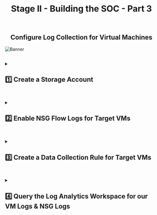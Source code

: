 <br>

<h1 align="center">Stage II - Building the SOC - Part 3</h1>

<br>

<h2 align="center"> Configure Log Collection for Virtual Machines</h2>

![Banner](https://github.com/user-attachments/assets/aed12083-4d26-499f-80b5-8a9e1db584f7)
<br />
<br />

<details close> 
<summary> <h2>1️⃣ Create a Storage Account</h2> </summary>
<br>
  
We'll first create an **Azure Storage Account** ➜ where we'll later place the **NSG Flow Logs**.

<br>

>   <details close> 
>   
> **<summary> 💡 Note</summary>**
> 
> The Storage Account Name must be globally unique.
> 
>   </details>

<br>

![azure portal](https://github.com/user-attachments/assets/6212a9be-938b-4627-a5f9-c5a50891b90f)

<br>

⚠️ Make sure the Storage Account is in the **Same Region** as the Target Virtual Machines!

<br>

![azure portal](https://github.com/user-attachments/assets/e49a299a-d421-4b34-908f-871e927a5197)

<br>

  </details>

<h2></h2>

<details close> 
<summary> <h2>2️⃣ Enable NSG Flow Logs for Target VMs</h2> </summary>
<br>

Go to **"Network Security Groups"** ➜ pick one of the **NSGs** attached to one of the Target VMs ➜ I picked our ```windows-vm-nsg```

Go to the **"NSG flow logs"** blade ➜ and click on the **"Create flow log"** button:

<br>

![azure portal](https://github.com/user-attachments/assets/19b136ee-45f4-432a-bb60-76924f070822)

<br>

Click on ➕ **Select resource**

<br>

![azure portal](https://github.com/user-attachments/assets/28cd6acc-58c7-40b1-87b7-ba9a40f7e3eb)

<br>

Select both ☑️ ```windows-vm-nsg``` & ☑️ ```linux-vm-nsg``` ➜ **Confirm selection**

<br>

![azure portal](https://github.com/user-attachments/assets/47ac5ab7-c991-4ecb-91b8-e0217206e3aa)

<br>

  </details>

<h2></h2>

<details close> 
<summary> <h2>3️⃣ Create a Data Collection Rule for Target VMs</h2> </summary>
<br>

First ➜ make sure the **Target VMs are Running**.

<br>

>   <details close> 
>   
> **<summary> 💡 Note</summary>**
> 
> The Microsoft Defender will:
> 
> - Either **Automatically Install the Agent to the VMs** once they are running
> 
> - Or if not ➜ you can **Manually Install it** later.
> 
>   </details>

<br>

Next ➜ go to our Log Analytics Workspacethe

Inside the **"Agents"** blade ➜ click on the **"Data Collection Rules"** button

<br>

![azure portal](https://github.com/user-attachments/assets/26202b5d-865e-4503-88c3-33bd59852387)

<br>

We'll then click on **"Create data collection rule"**:

<br>

![azure portal](https://github.com/user-attachments/assets/e5499a64-ff0f-4bf1-96e3-1f8e61b9d818)

<br>

We'll create the new **Data Collection Rule** with the following details:
- **Rule Name**: ```dcr-all-vms``` ➜ 💡 this stands for 1 single DCR that will apply to all of our VMs
- **Resource group**: ```RG-Cyber-Lab```
- **Region**: ```East US``` ➜ ⚠️ make sure you put it in the **Same Region as you Target VMs**, otherwise it won't work!
- **Platform Type**: ⦿ **All**

Then click **"Next"** to reach the **Resources** tab:

<br>

![azure portal](https://github.com/user-attachments/assets/1182e5ab-4450-494b-845b-1bb81181e2e5)

<br>

For the Resources we're going to ➕ **Add Resources**:

<br>

![azure portal](https://github.com/user-attachments/assets/652c62e3-4ce0-4ead-ae96-0db9d6a62328)

<br>

Now expand the **> RG-Cyber Lab** Resource Group ➜ and select ☑️ for both of our VMs ➜ click **"Apply"**:

<br>

![azure portal](https://github.com/user-attachments/assets/d9eb7c7d-6b72-493f-94ed-f86e0e1d57fb)

<br>

Click **"Next: Collect and deliver >"**

<br>

![azure portal](https://github.com/user-attachments/assets/b493d51f-6344-4534-9ed2-ee8aebe0810e)

<br>

💡 This is where we'll specify which Logs from within the VMs we're going to collect.

So we'll click on the ➕ **Add data source** button:

We'll do the **"Linux Syslog"** first.

In this Lab, the only Logs we're going to Collect from the Linux VM are the ```LOG_AUTH``` Logs.

<br>

>   <details close> 
>   
> **<summary> 💡 </summary>**
>   
> The AUTH LOGS are the Logs we inspected earlier ➜ where we saw all the **SSH Failure Attempts**.
> 
> For the data source settings, when selecting the **"Minimum log level"** ➜ this signifies the level of logging we want to collect:
> 
> DEBUG essentially means "collect everything", and then in kind of scales down towards EMERG which means "only collect critical logs".
> 
>   </details>

<br>

So for **LOG_AUTH** ➜ leave the **"Minimum log level"** at ```LOG_DEBUG``` ➜ meaning we'll collect all the Auth Logs.

And then we'll select ```LOG_DEBUG``` for the rest of the Log Types.

After setting that up ➜ click on the **"Next : Destination"** button:

<br>

![azure portal](https://github.com/user-attachments/assets/3f969ca2-b96f-4e94-a065-2ace3c4a2429)

<br>

For **Destination** ➜ make sure you're sending the data to your actual **LAW**, not the random one that was created! ⚠️

Click **"Add data source"**:

<br>

![azure portal](https://github.com/user-attachments/assets/43738ded-e834-4d1f-9dec-f67c472399fc)

<br>

Now click on the ➕ **Add data source** button again:

<br>

![azure portal](https://github.com/user-attachments/assets/1b76c93b-8cd1-4e8b-81ea-17f1ba9a4347)

<br>

The next one is going to be **"Windows Event Logs"**.

<br>

>   <details close> 
>   
> **<summary> 💡 </summary>**
>   
> This might be hard to remember, but back when we were configuring SQL logging for the SQL Server Database ➜  the SQL Logs appeared on the Application Event Log ➜ under Information
> 
> And then for Security ➜  Audit Success & Audit Failure ➜  this is when someone tries to Remote Desktop into our Windows VM or tries to Map a File Share.
> 
>   </details>

<br>

We're going to select the ☑️ **Information** Logs from **"Application"** type.

And also select the ☑️ **Audit Success** & ☑️ **Audit Failure** Logs from the **"Security"** type.

<br>

![azure portal](https://github.com/user-attachments/assets/b3fcd5c3-1678-41f3-a87c-33e6e5e834a9)

<br>

<h2></h2>

<br>

<br>

>   <details close> 
>   
> **<summary> 💡 Summary</summary>**
>   
> Next we're going to add **Special Data Sources** to our **Data Collection Rule**.
>   
> It will Log whenever somebody messes with the Windows Firewall ➜ like if they Turn Off the Firewall for example.
> 
> And also when Malware is discovered in the Virtual Machines ➜ it will create and pull those Logs out as well.
> 
>   </details>

<br>

We'll go back to our **Log Analytics Wokspace** ➜ click on the **"Agents"** blade ➜ and then on the **"Data Collection Rules"** Button.

Click on the Data Collection Rule that we just created ➜ ```dcr-all-vms```

Then we'll go to the **"Data Sources"** blade ➜ and click on the **"Windows Event Logs"** Data Source:

This time instead of **"Basic"** we'll go to **"Custom"**.

<br>

>   <details close> 
>   
> **<summary> 📝 Explanation</summary>**
>   
> We can see in the image below the XPath queries that we previously selected ➜ under **Event Logs**.
>   
> Think of an XPath query as Microsoft's "convention" for specifying which Logs (Application & Security in this case) and which "Sub-Logs" inside of those two we want to capture.
> 
> So in order for us to Collect Logs from the Firewall, as well as the actual Defender Anti-Malware on the Virtual Machines ➜ we have to use this XPath syntax convention to specify which Logs to capture.
> 
>   </details>

<br>

![azure portal](https://github.com/user-attachments/assets/d5a9ff05-ea0d-4dc3-8871-07c0c91bcbec)

<br>

We want to configure our **Data Collection Rule** so that:

<br>

❶ If Malware is discovered ➜ a Log is created and it's forwarded into our **LAW**.

<br>

Copy the following **Windows Defender Malware Detection XPath Query**:

<br>

```commandline
Microsoft-Windows-Windows Defender/Operational!*[System[(EventID=1116 or EventID=1117)]]
```
<br>

And now add it to the **Add Data Source Section**.

<br>

❷ Also if the Firewall is disabled or messed with ➜ we want the **Firewall Logs** to be forwarded to our **LAW** as well.

<br>

Copy the following **Windows Firewall Tampering Detection XPath Query**:

<br>

```commandline
Microsoft-Windows-Windows Firewall With Advanced Security/Firewall!*[System[(EventID=2003)]]
```
<br>

Again ➜ we'll add it to the **Add data source** section.

<br>

![azure portal](https://github.com/user-attachments/assets/075f495e-6c91-4b9a-996e-ebadfd86db66)

<br>

Click **"Save"** and we've successfully configured our Data Collection Rule with "Special Forwarding" ✅

<br>

<h2></h2>

<br>

<br>

This is all we need for the **Windows Event Logs** ➜ so then we'll click on **"Next : Destination"**:

Once again ➜ for **Destination** ➜ we need to make sure we put our actual LAW ```LAW-Cyber-Lab-01```.

Then Add the data source:

We can now **"Review + create"** to Create the Data Collection Rule:

<br>

![azure portal](https://github.com/user-attachments/assets/42c1fe46-b2c3-4330-8a86-bd32748cb890)

<br>

✅ Data Collection Rule successfully Configured and Deployed

<br>

![azure portal](https://github.com/user-attachments/assets/42c1fe46-b2c3-4330-8a86-bd32748cb890)

<br>

If you check back to our Log Analytics Workspace ➜ go to the **"Agents"** blade:

✅ The Agents should have already been Deployed and Successfully Installed on the Target Virtual Machines

<br>

### Windows VM: 

<br>

![azure portal](https://github.com/user-attachments/assets/42c1fe46-b2c3-4330-8a86-bd32748cb890)

<br>

### Linux VM: 

<br>

![azure portal](https://github.com/user-attachments/assets/42c1fe46-b2c3-4330-8a86-bd32748cb890)

<br>

  </details>

<h2></h2>

<details close> 
<summary> <h2>4️⃣ Query the Log Analytics Workspace for our VM Logs & NSG Logs</h2> </summary>
<br>

Ideally at this point ➜ you would start Querying Log Analytics Workspace.

We'll Query for Logs from the VMs and their respective NSGs ➜ to make sure the Logs are coming in:

- ```Syslog``` (Linux)

- ```SecurityEvent``` (Windows)

- ```AzureNetworkAnalytics_C``` (NSGs)

<br>

### Syslog:

![azure portal](https://github.com/user-attachments/assets/42c1fe46-b2c3-4330-8a86-bd32748cb890)

<br>

### SecurityEvent:

![azure portal](https://github.com/user-attachments/assets/42c1fe46-b2c3-4330-8a86-bd32748cb890)

<br>

### AzureNetworkAnalytics_C:

![azure portal](https://github.com/user-attachments/assets/42c1fe46-b2c3-4330-8a86-bd32748cb890)

<br>

  </details>

<h2></h2>

<br>

<br>

<br>

<br>

<br>

<br>

<br>
  
<br>
